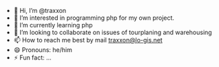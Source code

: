 - 👋 Hi, I’m @traxxon
- 👀 I’m interested in programming php for my own project.
- 🌱 I’m currently learning php
- 💞️ I’m looking to collaborate on issues of tourplaning and warehousing
- 📫 How to reach me best by mail traxxon@lo-gis.net
- 😄 Pronouns: he/him
- ⚡ Fun fact: ...

<!---
traxxon/traxxon is a ✨ special ✨ repository because its `README.md` (this file) appears on your GitHub profile.
You can click the Preview link to take a look at your changes.
--->
